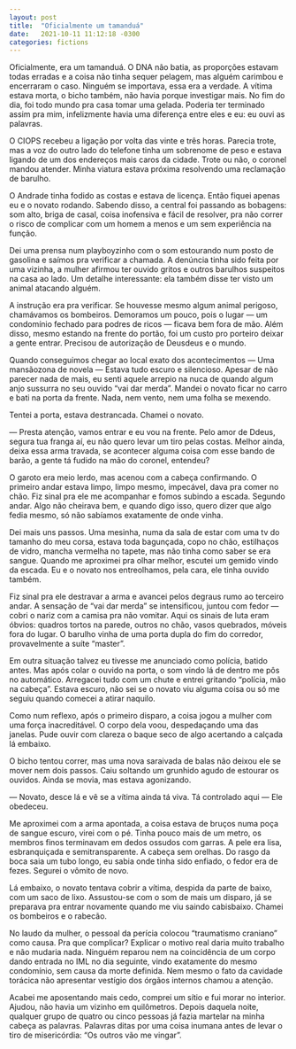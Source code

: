 ```yaml
---
layout: post
title:  "Oficialmente um tamanduá"
date:   2021-10-11 11:12:18 -0300
categories: fictions
---
```


Oficialmente, era um tamanduá. O DNA não batia, as proporções estavam todas erradas e a coisa não tinha sequer pelagem, mas alguém carimbou e encerraram o caso. Ninguém se importava, essa era a verdade. A vítima estava morta, o bicho também, não havia porque investigar mais. No fim do dia, foi todo mundo pra casa tomar uma gelada. Poderia ter terminado assim pra mim, infelizmente havia uma diferença entre eles e eu: eu ouvi as palavras.

<!--more-->

O CIOPS recebeu a ligação por volta das vinte e três horas. Parecia trote, mas a voz do outro lado do telefone tinha um sobrenome de peso e estava ligando de um dos endereços mais caros da cidade. Trote ou não, o coronel mandou atender. Minha viatura estava próxima resolvendo uma reclamação de barulho.

O Andrade tinha fodido as costas e estava de licença. Então fiquei apenas eu e o novato rodando. Sabendo disso, a central foi passando as bobagens: som alto, briga de casal, coisa inofensiva e fácil de resolver, pra não correr o risco de complicar com um homem a menos e um sem experiência na função.

Dei uma prensa num playboyzinho com o som estourando num posto de gasolina e saímos pra verificar a chamada. A denúncia tinha sido feita por uma vizinha, a mulher afirmou ter ouvido gritos e outros barulhos suspeitos na casa ao lado. Um detalhe interessante: ela também disse ter visto um animal atacando alguém.

A instrução era pra verificar. Se houvesse mesmo algum animal perigoso, chamávamos os bombeiros. Demoramos um pouco, pois o lugar — um condomínio fechado para podres de ricos — ficava bem fora de mão. Além disso, mesmo estando na frente do portão, foi um custo pro porteiro deixar a gente entrar. Precisou de autorização de Deusdeus e o mundo.

Quando conseguimos chegar ao local exato dos acontecimentos — Uma mansãozona de novela — Estava tudo escuro e silencioso. Apesar de não parecer nada de mais, eu senti aquele arrepio na nuca de quando algum anjo sussurra no seu ouvido “vai dar merda”. Mandei o novato ficar no carro e bati na porta da frente. Nada, nem vento, nem uma folha se mexendo.

Tentei a porta, estava destrancada. Chamei o novato.

— Presta atenção, vamos entrar e eu vou na frente. Pelo amor de Ddeus, segura tua franga aí, eu não quero levar um tiro pelas costas. Melhor ainda, deixa essa arma travada, se acontecer alguma coisa com esse bando de barão, a gente tá fudido na mão do coronel, entendeu?

O garoto era meio lerdo, mas acenou com a cabeça confirmando. O primeiro andar estava limpo, limpo mesmo, impecável, dava pra comer no chão. Fiz sinal pra ele me acompanhar e fomos subindo a escada. Segundo andar. Algo não cheirava bem, e quando digo isso, quero dizer que algo fedia mesmo, só não sabíamos exatamente de onde vinha.

Dei mais uns passos. Uma mesinha, numa da sala de estar com uma tv do tamanho do meu corsa, estava toda bagunçada, copo no chão, estilhaços de vidro, mancha vermelha no tapete, mas não tinha como saber se era sangue. Quando me aproximei pra olhar melhor, escutei um gemido vindo da escada. Eu e o novato nos entreolhamos, pela cara, ele tinha ouvido também.

Fiz sinal pra ele destravar a arma e avancei pelos degraus rumo ao terceiro andar. A sensação de “vai dar merda” se intensificou, juntou com fedor — cobri o nariz com a camisa pra não vomitar. Aqui os sinais de luta eram óbvios: quadros tortos na parede, outros no chão, vasos quebrados, móveis fora do lugar. O barulho vinha de uma porta dupla do fim do corredor, provavelmente a suíte “master”.

Em outra situação talvez eu tivesse me anunciado como polícia, batido antes. Mas após colar o ouvido na porta, o som vindo lá de dentro me pôs no automático. Arregacei tudo com um chute e entrei gritando “polícia, mão na cabeça”. Estava escuro, não sei se o novato viu alguma coisa ou só me seguiu quando comecei a atirar naquilo.

Como num reflexo, após o primeiro disparo, a coisa jogou a mulher com uma força inacreditável. O corpo dela voou, despedaçando uma das janelas. Pude ouvir com clareza o baque seco de algo acertando a calçada lá embaixo.

O bicho tentou correr, mas uma nova saraivada de balas não deixou ele se mover nem dois passos. Caiu soltando um grunhido agudo de estourar os ouvidos. Ainda se movia, mas estava agonizando.

— Novato, desce lá e vê se a vítima ainda tá viva. Tá controlado aqui — Ele obedeceu.

Me aproximei com a arma apontada, a coisa estava de bruços numa poça de sangue escuro, virei com o pé. Tinha pouco mais de um metro, os membros finos terminavam em dedos ossudos com garras. A pele era lisa, esbranquiçada e semitransparente. A cabeça sem orelhas. Do rasgo da boca saia um tubo longo, eu sabia onde tinha sido enfiado, o fedor era de fezes. Segurei o vômito de novo.

Lá embaixo, o novato tentava cobrir a vítima, despida da parte de baixo, com um saco de lixo. Assustou-se com o som de mais um disparo, já se preparava pra entrar novamente quando me viu saindo cabisbaixo. Chamei os bombeiros e o rabecão.

No laudo da mulher, o pessoal da perícia colocou “traumatismo craniano” como causa. Pra que complicar? Explicar o motivo real daria muito trabalho e não mudaria nada. Ninguém reparou nem na coincidência de um corpo dando entrada no IML no dia seguinte, vindo exatamente do mesmo condomínio, sem causa da morte definida. Nem mesmo o fato da cavidade torácica não apresentar vestígio dos órgãos internos chamou a atenção.

Acabei me aposentando mais cedo, comprei um sítio e fui morar no interior. Ajudou, não havia um vizinho em quilômetros. Depois daquela noite, qualquer grupo de quatro ou cinco pessoas já fazia martelar na minha cabeça as palavras. Palavras ditas por uma coisa inumana antes de levar o tiro de misericórdia: “Os outros vão me vingar”.
